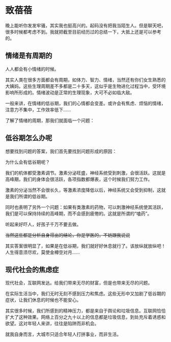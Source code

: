 # 致蓓蓓

晚上能听你发发牢骚，其实我也挺高兴的。起码没有把我当陌生人。但是聊天吧，很多时候都考虑不到。我就把截至目前经历过的总结一下，大抵上还是可以参考的。

## 情绪是有周期的

人人都会有小情绪的时候。

其实人类在很多方面都会有周期，如体力、智力、情绪，当然还有你们女生熟悉的大姨妈。这些生理周期差不多都是二十多天，这似乎是生物进化过程当中，受环境影响所形成的。情绪波动是正常的生理现象，大可不必如临大敌。

一般来讲，在情绪的低谷期，我们的心情都会变差。或许会有焦虑、烦恼的情绪，注意力不集中，工作效率低下……

了解了情绪的周期，那我们就面临一个问题：

## 低谷期怎么办呢

想要找到问题的答案，我们首先要找到问题形成的原因：

为什么会有低谷期呢？

我们的机体都受激素调节。激素分泌旺盛，神经系统受到刺激，会很活跃。这就是高峰期，我们的身体会很活跃，各项指数都爆表，这个时候我们努力工作。

激素的分泌当然不会很长久，等激素浓度降低以后，神经系统又会受到抑制，这就是我们所谓的低谷期。

同时也表明了另外一个问题：如果有类激素的药物，可以刺激神经系统使其活跃，我们是可以保持持续的高峰期，而不会感到疲倦的。这就是所谓的“嗑药”。

听起来好吓人，好孩子千万不要去做。

~~当然这些都是分析自身得出的结论，你是学医的，不妨跟我说说~~

其实答案很明显了，如果是在低谷期，我们就好好休息就行了。该放纵就放纵吧！人生得意须尽欢，莫使金樽空对月……

## 现代社会的焦虑症

现代社会，互联网发达。给我们带来无尽的财富，但是也带来无尽的问题。

在实际生活当中，我们无时无刻不感到压力和焦虑。这些无形中又加剧了低谷期的症状，让我们休息的时候也不能安心。

其实很多时候，我们所感到的精神压力，都是来自于舆论和垃圾信息。互联网恰恰扩大了这种效果。网络上百分之九十以上的信息都是垃圾信息，到处充斥着诱惑和欲望。这对年轻人来讲，往往是陷阱而非机会。

就我自身而言，大城市只适合年轻人打拼事业，而非生活。
